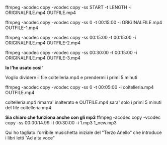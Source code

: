 ffmpeg -acodec copy -vcodec copy -ss START -t LENGTH -i ORIGINALFILE.mp4 OUTFILE.mp4

ffmpeg -acodec copy -vcodec copy -ss 0 -t 00:15:00 -i ORIGINALFILE.mp4 OUTFILE-1.mp4

ffmpeg -acodec copy -vcodec copy -ss 00:15:00 -t 00:15:00 -i ORIGINALFILE.mp4 OUTFILE-2.mp4

ffmpeg -acodec copy -vcodec copy -ss 00:30:00 -t 00:15:00 -i ORIGINALFILE.mp4 OUTFILE-3.mp4

**Io l'ho usato cosi'**

Voglio dividere il file coltelleria.mp4 e prendermi i primi 5 minuti

ffmpeg -acodec copy -vcodec copy -ss 0 -t 00:05:00 -i coltelleria.mp4 OUTFILE.mp4

coltelleria.mp4 rimarra' inalterato e OUTFILE.mp4 sara' solo i primi 5 minuti del file coltelleria.mp4

**Sia chiaro che funziona anche con gli mp3**
ffmpeg -acodec copy -vcodec copy -ss 00:00:14.99 -t 00:30:00 -i 1.mp3 1_new.mp3

Qui ho tagliato l'orribile musichetta iniziale del "Terzo Anello" che introduce i libri letti "Ad alta voce"
